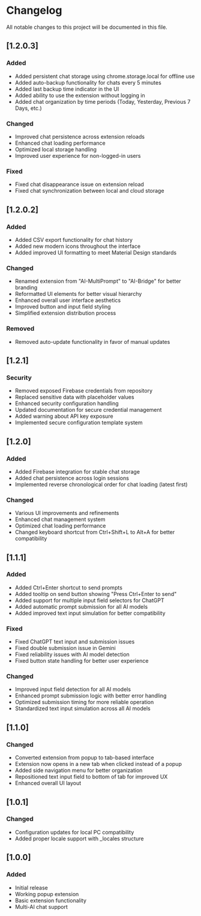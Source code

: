 # Changelog

All notable changes to this project will be documented in this file.

## [1.2.0.3]

### Added
- Added persistent chat storage using chrome.storage.local for offline use
- Added auto-backup functionality for chats every 5 minutes
- Added last backup time indicator in the UI
- Added ability to use the extension without logging in
- Added chat organization by time periods (Today, Yesterday, Previous 7 Days, etc.)

### Changed
- Improved chat persistence across extension reloads
- Enhanced chat loading performance
- Optimized local storage handling
- Improved user experience for non-logged-in users

### Fixed
- Fixed chat disappearance issue on extension reload
- Fixed chat synchronization between local and cloud storage

## [1.2.0.2]

### Added
- Added CSV export functionality for chat history
- Added new modern icons throughout the interface
- Added improved UI formatting to meet Material Design standards

### Changed
- Renamed extension from "AI-MultiPrompt" to "AI-Bridge" for better branding
- Reformatted UI elements for better visual hierarchy
- Enhanced overall user interface aesthetics
- Improved button and input field styling
- Simplified extension distribution process

### Removed
- Removed auto-update functionality in favor of manual updates

## [1.2.1]

### Security
- Removed exposed Firebase credentials from repository
- Replaced sensitive data with placeholder values
- Enhanced security configuration handling
- Updated documentation for secure credential management
- Added warning about API key exposure
- Implemented secure configuration template system

## [1.2.0]

### Added
- Added Firebase integration for stable chat storage
- Added chat persistence across login sessions
- Implemented reverse chronological order for chat loading (latest first)

### Changed
- Various UI improvements and refinements
- Enhanced chat management system
- Optimized chat loading performance
- Changed keyboard shortcut from Ctrl+Shift+L to Alt+A for better compatibility

## [1.1.1]

### Added
- Added Ctrl+Enter shortcut to send prompts
- Added tooltip on send button showing "Press Ctrl+Enter to send"
- Added support for multiple input field selectors for ChatGPT
- Added automatic prompt submission for all AI models
- Added improved text input simulation for better compatibility

### Fixed
- Fixed ChatGPT text input and submission issues
- Fixed double submission issue in Gemini
- Fixed reliability issues with AI model detection
- Fixed button state handling for better user experience

### Changed
- Improved input field detection for all AI models
- Enhanced prompt submission logic with better error handling
- Optimized submission timing for more reliable operation
- Standardized text input simulation across all AI models

## [1.1.0]

### Changed
- Converted extension from popup to tab-based interface
- Extension now opens in a new tab when clicked instead of a popup
- Added side navigation menu for better organization
- Repositioned text input field to bottom of tab for improved UX
- Enhanced overall UI layout

## [1.0.1]

### Changed
- Configuration updates for local PC compatibility
- Added proper locale support with _locales structure

## [1.0.0]

### Added
- Initial release
- Working popup extension
- Basic extension functionality
- Multi-AI chat support